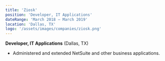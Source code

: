 ```yaml
---
title: 'Ziosk'
position: 'Developer, IT Applications'
dateRange: 'March 2018 – March 2019'
location: 'Dallas, TX'
logo: '/assets/images/companies/ziosk.png'
---
```


**Developer, IT Applications** (Dallas, TX)

- Administered and extended NetSuite and other business applications.
